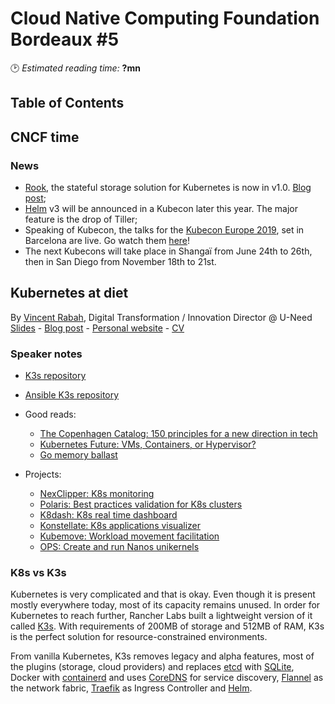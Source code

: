 # Cloud Native Computing Foundation Bordeaux #5
🕑 *Estimated reading time:* **?mn**

## Table of Contents


## CNCF time

### News
- [Rook](https://rook.io/), the stateful storage solution for Kubernetes is now in v1.0. [Blog post](https://blog.rook.io/rook-v1-0-a-major-milestone-689ca4c75508);
- [Helm](https://helm.sh/) v3 will be announced in a Kubecon later this year. The major feature is the drop of Tiller;
- Speaking of Kubecon, the talks for the [Kubecon Europe 2019](https://events.linuxfoundation.org/events/kubecon-cloudnativecon-europe-2019/), set in Barcelona are live. Go watch them [here](https://www.youtube.com/playlist?list=PLj6h78yzYM2PpmMAnvpvsnR4c27wJePh3)!
- The next Kubecons will take place in Shangaï from June 24th to 26th, then in San Diego from November 18th to 21st.

## Kubernetes at diet
By [Vincent Rabah](https://twitter.com/itwars), Digital Transformation / Innovation Director @ U-Need  
[Slides](https://www.it-wars.com/k3s.pdf) - [Blog post](https://www.it-wars.com/posts/cloud-native/kubernetes-avec-k3s-pour-sauver-la-planete/) - [Personal website](https://www.it-wars.com/) - [CV](https://www.it-wars.com/cv-vincent-rabah.pdf)

### Speaker notes

- [K3s repository](https://github.com/rancher/k3s/)
- [Ansible K3s repository](https://github.com/itwars/k3s-ansible)

- Good reads:
  - [The Copenhagen Catalog: 150 principles for a new direction in tech](https://www.copenhagencatalog.org/)
  - [Kubernetes Future: VMs, Containers, or Hypervisor?](https://www.infoq.com/news/2019/05/kubernetes-future/)
  - [Go memory ballast](https://blog.twitch.tv/go-memory-ballast-how-i-learnt-to-stop-worrying-and-love-the-heap-26c2462549a2)

- Projects:
  - [NexClipper: K8s monitoring](https://github.com/NexClipper/NexClipper)
  - [Polaris: Best practices validation for K8s clusters](https://github.com/reactiveops/polaris)
  - [K8dash: K8s real time dashboard](https://github.com/herbrandson/k8dash)
  - [Konstellate: K8s applications visualizer](https://github.com/containership/konstellate)
  - [Kubemove: Workload movement facilitation](https://github.com/kubemove/kubemove)
  - [OPS: Create and run Nanos unikernels](https://github.com/nanovms/ops)

### K8s vs K3s

Kubernetes is very complicated and that is okay. Even though it is present mostly everywhere today, most of its capacity remains unused. In order for Kubernetes to reach further, Rancher Labs built a lightweight version of it called [K3s](https://k3s.io/). With requirements of 200MB of storage and 512MB of RAM, K3s is the perfect solution for resource-constrained environments.

From vanilla Kubernetes, K3s removes legacy and alpha features, most of the plugins (storage, cloud providers) and replaces [etcd](https://etcd.io/) with [SQLite](https://www.sqlite.org/), Docker with [containerd](https://containerd.io/) and uses [CoreDNS](https://coredns.io/) for service discovery, [Flannel](https://github.com/coreos/flannel) as the network fabric, [Traefik](https://traefik.io/) as Ingress Controller and [Helm](https://helm.sh/).